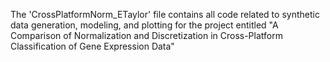The 'CrossPlatformNorm_ETaylor' file contains all code related to synthetic data generation, modeling, and plotting for the project entitled "A Comparison of Normalization and Discretization in Cross-Platform Classification of Gene Expression Data"
